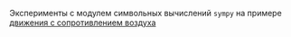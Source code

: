 Эксперименты с модулем символьных вычислений `sympy` на примере [движения с сопротивлением воздуха](https://lisakov.com/blog/air-resistance/)